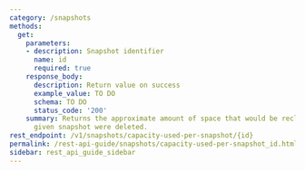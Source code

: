```yaml
---
category: /snapshots
methods:
  get:
    parameters:
    - description: Snapshot identifier
      name: id
      required: true
    response_body:
      description: Return value on success
      example_value: TO DO
      schema: TO DO
      status_code: '200'
    summary: Returns the approximate amount of space that would be reclaimed if the
      given snapshot were deleted.
rest_endpoint: /v1/snapshots/capacity-used-per-snapshot/{id}
permalink: /rest-api-guide/snapshots/capacity-used-per-snapshot_id.html
sidebar: rest_api_guide_sidebar
---
```

